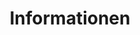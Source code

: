 ---
layout: overview.njk
tags: level3
key: components-maps_de
title: Informationen
alternativetitle: Informationen Maps
parent: maps_de
order: 3
basics: false
components: true
---